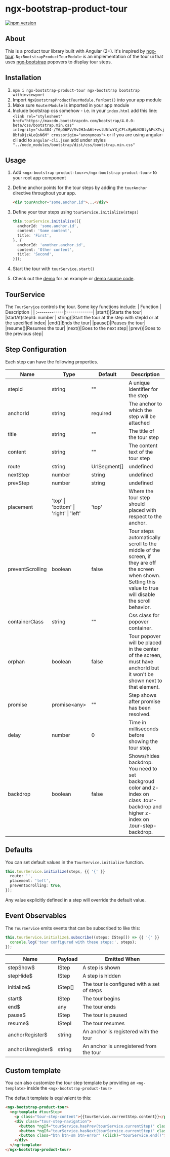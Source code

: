 # ngx-bootstrap-product-tour
[![npm version](https://badge.fury.io/js/ngx-bootstrap-product-tour.svg)](https://badge.fury.io/js/ngx-bootstrap-product-tour)
## About

This is a product tour library built with Angular (2+). It's inspired by [ngx-tour](https://github.com/isaacplmann/ngx-tour).
`NgxBootstrapProductTourModule` is an implementation of the tour ui that uses [ngx-bootstrap](https://valor-software.com/ngx-bootstrap)  popovers to display tour steps.

## Installation

1. `npm i ngx-bootstrap-product-tour ngx-bootstrap bootstrap withinviewport`
2. Import `NgxBootstrapProductTourModule.forRoot()` into your app module
3. Make sure `RouterModule` is imported in your app module
4. Include bootstrap css somehow - i.e. in your `index.html` add this line:
    `<link rel="stylesheet" href="https://maxcdn.bootstrapcdn.com/bootstrap/4.0.0-beta/css/bootstrap.min.css" integrity="sha384-/Y6pD6FV/Vv2HJnA6t+vslU6fwYXjCFtcEpHbNJ0lyAFsXTsjBbfaDjzALeQsN6M" crossorigin="anonymous">`
    or if you are using angular-cli add to `angular-cli.json` add under styles
    ` "../node_modules/bootstrap/dist/css/bootstrap.min.css"`

## Usage

1. Add `<ngx-bootstrap-product-tour></ngx-bootstrap-product-tour>` to your root app component
2. Define anchor points for the tour steps by adding the `tourAnchor` directive throughout your app.

    ```html
    <div tourAnchor="some.anchor.id">...</div>
    ```
3.  Define your tour steps using `tourService.initialize(steps)`

    ```typescript
    this.tourService.initialize([{
      anchorId: 'some.anchor.id',
      content: 'Some content',
      title: 'First',
    }, {
      anchorId: 'another.anchor.id',
      content: 'Other content',
      title: 'Second',
    }]);
    ```
4. Start the tour with `tourService.start()`
5. Check out the [demo](https://nmilicic.github.io/ngx-bootstrap-product-tour/) for an example or [demo source code](https://github.com/NMilicic/ngx-bootstrap-product-tour/tree/master/src).

## TourService

The `TourService` controls the tour. Some key functions include:
| Function | Description |
| :-------------|:-------------|
|start()|Starts the tour|
|startAt(stepId: number \| string)|Start the tour at the step with stepId or at the specified index|
|end()|Ends the tour|
|pause()|Pauses the tour|
|resume()|Resumes the tour|
|next()|Goes to the next step|
|prev()|Goes to the previous step|

## Step Configuration

Each step can have the following properties.

| Name | Type | Default | Description |
| --- | --- | --- | --- |
| stepId | string |  "" | A unique identifier for the step |
| anchorId | string | required | The anchor to which the step will be attached |
| title | string |  "" | The title of the tour step |
| content | string |  "" | The content text of the tour step |
| route | string | UrlSegment[] | undefined | The route to which the tour should navigate before attempting to show this tour step. If undefined, no navigation is attempted. |
| nextStep | number | string | undefined | The step index or stepId of the next step. If undefined, the next step in the steps array is used. |
| prevStep | number | string | undefined | The step index or stepId of the previous step. If undefined, the previous step in the steps array is used. |
| placement |  'top' \| 'bottom' \| 'right' \| 'left' | 'top' | Where the tour step should placed with respect to the anchor. 
| preventScrolling | boolean | false | Tour steps automatically scroll to the middle of the screen, if they are off the screen when shown. Setting this value to true will disable the scroll behavior. |
| containerClass | string |  "" | Css class for popover container. |
| orphan | boolean |  false | Tour popover will be placed in the center of the screen, must have anchorId but it won't be shown next to that element. |
| promise | promise&lt;any&gt; |  "" | Step shows after promise has been resolved. |
| delay | number |  0 | Time in milliseconds before showing the tour step. |
| backdrop | boolean |  false | Shows/hides backdrop. You need to set backgroud color and z-index on class .tour-backdrop and higher z-index on .tour-step-backdrop. |

## Defaults

You can set default values in the `TourService.initialize` function.
```typescript
this.tourService.initialize(steps, {{ '{' }}
  route: '',
  placement: 'left',
  preventScrolling: true,
});
```
Any value explicitly defined in a step will override the default value.

## Event Observables

The `TourService` emits events that can be subscribed to like this:

```typescript
this.tourService.initialize$.subscribe((steps: IStep[]) => {{ '{' }}
  console.log('tour configured with these steps:', steps);
});
```

| Name | Payload | Emitted When |
| --- | --- | --- |
| stepShow$ | IStep | A step is shown |
| stepHide$ | IStep | A step is hidden |
| initialize$ | IStep[] | The tour is configured with a set of steps |
| start$ | IStep | The tour begins |
| end$ | any | The tour ends |
| pause$ | IStep | The tour is paused |
| resume$ | IStepI | The tour resumes |
| anchorRegister$ | string | An anchor is registered with the tour |
| anchorUnregister$ | string | An anchor is unregistered from the tour |

## Custom template

  You can also customize the tour step template by providing an `<ng-template>` inside the `<ngx-bootstrap-product-tour>`

  The default template is equivalent to this:

```html
<ngx-bootstrap-product-tour>
  <ng-template #tourStep>
    <p class="tour-step-content">{{tourService.currentStep.content}}</p>
    <div class="tour-step-navigation">
      <button *ngIf="tourService.hasPrev(tourService.currentStep)" class="btn btn-sm btn-default" (click)="tourService.prev()">« Prev</button>
      <button *ngIf="tourService.hasNext(tourService.currentStep)" class="btn btn-sm btn-default" (click)="tourService.next()">Next »</button>
      <button class="btn btn-sm btn-error" (click)="tourService.end()">End</button>
    </div>
  </ng-template>
</ngx-bootstrap-product-tour>
```
